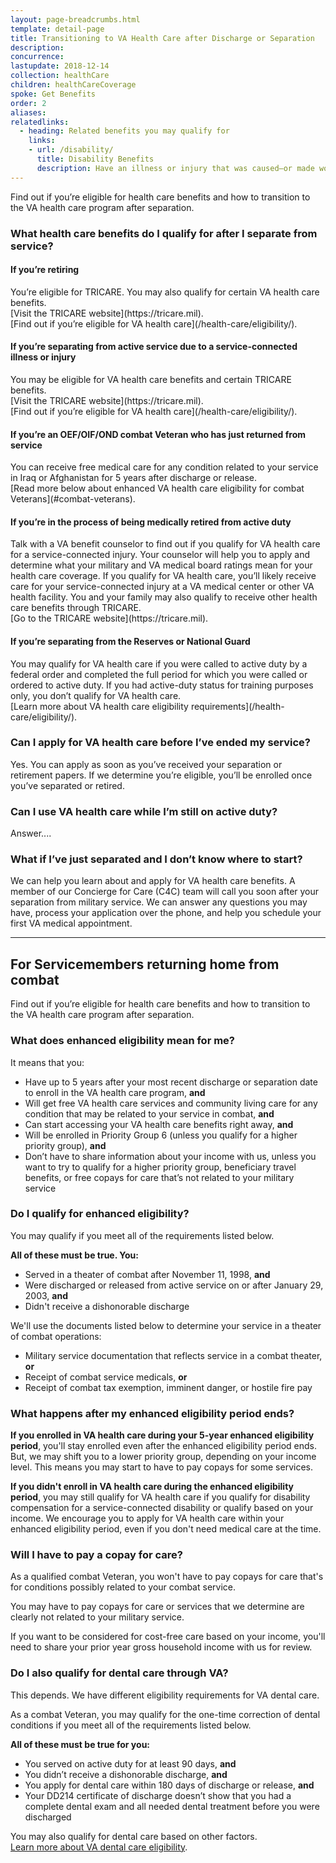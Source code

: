 ```yaml
---
layout: page-breadcrumbs.html
template: detail-page
title: Transitioning to VA Health Care after Discharge or Separation
description: 
concurrence: 
lastupdate: 2018-12-14
collection: healthCare
children: healthCareCoverage
spoke: Get Benefits
order: 2
aliases:
relatedlinks:
  - heading: Related benefits you may qualify for
    links:
    - url: /disability/
      title: Disability Benefits
      description: Have an illness or injury that was caused—or made worse—by your active-duty service? Find out if you can get disability compensation (monthly payments) from VA.
---
```

<div itemscope itemtype="http://schema.org/FAQPage">
<div itemprop="description" class="va-introtext">

Find out if you’re eligible for health care benefits and how to transition to the VA health care program after separation.

</div>

<div class="feature" markdown=“1” itemscope itemtype="http://schema.org/Question">

<h3 itemprop="name">What health care benefits do I qualify for after I separate from service?</h3>
<div itemprop="acceptedAnswer" itemscope itemtype="http://schema.org/Answer">
<div itemprop="text">

<h4>If you’re retiring</h4>
You’re eligible for TRICARE. You may also qualify for certain VA health care benefits. <br>
[Visit the TRICARE website](https://tricare.mil). <br>
[Find out if you’re eligible for VA health care](/health-care/eligibility/). <br>

<h4>If you’re separating from active service due to a service-connected illness or injury</h4>
You may be eligible for VA health care benefits and certain TRICARE benefits. <br>
[Visit the TRICARE website](https://tricare.mil). <br>
[Find out if you’re eligible for VA health care](/health-care/eligibility/).

<h4>If you’re an OEF/OIF/OND combat Veteran who has just returned from service</h4>
You can receive free medical care for any condition related to your service in Iraq or Afghanistan for 5 years after discharge or release. <br>
[Read more below about enhanced VA health care eligibility for combat Veterans](#combat-veterans). 

<h4>If you’re in the process of being medically retired from active duty</h4>
Talk with a VA benefit counselor to find out if you qualify for VA health care for a service-connected injury. Your counselor will help you to apply and determine what your military and VA medical board ratings mean for your health care coverage. If you qualify for VA health care, you’ll likely receive care for your service-connected injury at a VA medical center or other VA health facility.
You and your family may also qualify to receive other health care benefits through TRICARE. <br>
[Go to the TRICARE website](https://tricare.mil).

<h4>If you’re separating from the Reserves or National Guard</h4>
You may qualify for VA health care if you were called to active duty by a federal order and completed the full period for which you were called or ordered to active duty. If you had active-duty status for training purposes only, you don’t qualify for VA health care. <br>
[Learn more about VA health care eligibility requirements](/health-care/eligibility/).
</div>
</div>
</div>

<div class="feature" markdown=“0” itemscope itemtype="http://schema.org/Question">

<h3 itemprop="name">Can I apply for VA health care before I’ve ended my service?</h3>
<div itemprop="acceptedAnswer" itemscope itemtype="http://schema.org/Answer">
<div itemprop="text">
Yes. You can apply as soon as you’ve received your separation or retirement papers. If we determine you’re eligible, you’ll be enrolled once you’ve separated or retired.

</div>
</div>
</div>

<h3 itemprop="name">Can I use VA health care while I’m still on active duty?</h3>
<div itemprop="acceptedAnswer" itemscope itemtype="http://schema.org/Answer">
<div itemprop="text">
Answer....

</div>
</div>
</div>

<h3 itemprop="name">What if I’ve just separated and I don’t know where to start?</h3>
<div itemprop="acceptedAnswer" itemscope itemtype="http://schema.org/Answer">
<div itemprop="text">
We can help you learn about and apply for VA health care benefits. A member of our Concierge for Care (C4C) team will call you soon after your separation from military service. We can answer any questions you may have, process your application over the phone, and help you schedule your first VA medical appointment. 

</div>
</div>
</div>

------
<span id="combat-veterans"></span>

<h2>For Servicemembers returning home from combat</h2>

<div itemprop="description" class="va-introtext">

Find out if you’re eligible for health care benefits and how to transition to the VA health care program after separation.

</div>

<div class="feature" markdown=“0” itemscope itemtype="http://schema.org/Question">
<h3 itemprop="name">What does enhanced eligibility mean for me?</h3>
<div itemprop="acceptedAnswer" itemscope itemtype="http://schema.org/Answer">
<div itemprop="text">

It means that you:
- Have up to 5 years after your most recent discharge or separation date to enroll in the VA health care program, **and**
- Will get free VA health care services and community living care for any condition that may be related to your service in combat, **and**
- Can start accessing your VA health care benefits right away, **and**
- Will be enrolled in Priority Group 6 (unless you qualify for a higher priority group), **and**
- Don’t have to share information about your income with us, unless you want to try to qualify for a higher priority group, beneficiary travel benefits, or free copays for care that’s not related to your military service

</div>
</div>
</div>

<div class="feature" markdown=“1” itemscope itemtype="http://schema.org/Question">
<h3 itemprop="name">Do I qualify for enhanced eligibility?</h3>
<div itemprop="acceptedAnswer" itemscope itemtype="http://schema.org/Answer">
<div itemprop="text">

You may qualify if you meet all of the requirements listed below.

**All of these must be true. You:**
- Served in a theater of combat after November 11, 1998, **and**
- Were discharged or released from active service on or after January 29, 2003, **and**
- Didn't receive a dishonorable discharge

We'll use the documents listed below to determine your service in a theater of combat operations:
- Military service documentation that reflects service in a combat theater, **or**
- Receipt of combat service medicals, **or**
- Receipt of combat tax exemption, imminent danger, or hostile fire pay

</div>
</div>
</div>

<div class="feature" markdown=“0” itemscope itemtype="http://schema.org/Question">
<h3 itemprop="name">What happens after my enhanced eligibility period ends?</h3>
<div itemprop="acceptedAnswer" itemscope itemtype="http://schema.org/Answer">
<div itemprop="text">

**If you enrolled in VA health care during your 5-year enhanced eligibility period**, you'll stay enrolled even after the enhanced eligibility period ends. 
But, we may shift you to a lower priority group, depending on your income level. This means you may start to have to pay copays for some services.

**If you didn't enroll in VA health care during the enhanced eligibility period**, you may still qualify for VA health care if you qualify for disability compensation for a service-connected disability or qualify based on your income. We encourage you to apply for VA health care within your enhanced eligibility period, even if you don't need medical care at the time.
</div>
</div>
</div>

<div class="feature" markdown=“0” itemscope itemtype="http://schema.org/Question">
<h3 itemprop="name">Will I have to pay a copay for care?</h3>
<div itemprop="acceptedAnswer" itemscope itemtype="http://schema.org/Answer">
<div itemprop="text">

As a qualified combat Veteran, you won't have to pay copays for care that's for conditions possibly related to your combat service. 

You may have to pay copays for care or services that we determine are clearly not related to your military service. 

If you want to be considered for cost-free care based on your income, you'll need to share your prior year gross household income with us for review.

</div>
</div>
</div>

<div class="feature" markdown=“0” itemscope itemtype="http://schema.org/Question">
<h3 itemprop="name">Do I also qualify for dental care through VA?</h3>
<div itemprop="acceptedAnswer" itemscope itemtype="http://schema.org/Answer">
<div itemprop="text">

This depends. We have different eligibility requirements for VA dental care.

As a combat Veteran, you may qualify for the one-time correction of dental conditions if you meet all of the requirements listed below.

**All of these must be true for you:**
- You served on active duty for at least 90 days, **and**
- You didn’t receive a dishonorable discharge, **and**
- You apply for dental care within 180 days of discharge or release, **and**
- Your DD214 certificate of discharge doesn’t show that you had a complete dental exam and all needed dental treatment before you were discharged

You may also qualify for dental care based on other factors. <br>
[Learn more about VA dental care eligibility](/health-care/about-va-health-benefits/dental-care/).
</div>
</div>
</div>
